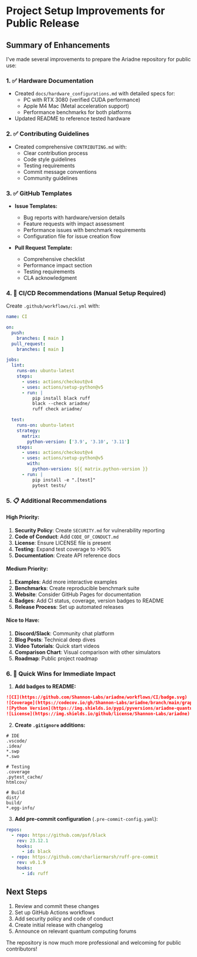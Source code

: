 # Project Setup Improvements for Public Release

## Summary of Enhancements

I've made several improvements to prepare the Ariadne repository for public use:

### 1. ✅ Hardware Documentation
- Created `docs/hardware_configurations.md` with detailed specs for:
  - PC with RTX 3080 (verified CUDA performance)
  - Apple M4 Mac (Metal acceleration support)
  - Performance benchmarks for both platforms
- Updated README to reference tested hardware

### 2. ✅ Contributing Guidelines
- Created comprehensive `CONTRIBUTING.md` with:
  - Clear contribution process
  - Code style guidelines
  - Testing requirements
  - Commit message conventions
  - Community guidelines

### 3. ✅ GitHub Templates
- **Issue Templates:**
  - Bug reports with hardware/version details
  - Feature requests with impact assessment
  - Performance issues with benchmark requirements
  - Configuration file for issue creation flow
  
- **Pull Request Template:**
  - Comprehensive checklist
  - Performance impact section
  - Testing requirements
  - CLA acknowledgment

### 4. 🚧 CI/CD Recommendations (Manual Setup Required)

Create `.github/workflows/ci.yml` with:
```yaml
name: CI

on:
  push:
    branches: [ main ]
  pull_request:
    branches: [ main ]

jobs:
  lint:
    runs-on: ubuntu-latest
    steps:
      - uses: actions/checkout@v4
      - uses: actions/setup-python@v5
      - run: |
          pip install black ruff
          black --check ariadne/
          ruff check ariadne/

  test:
    runs-on: ubuntu-latest
    strategy:
      matrix:
        python-version: ['3.9', '3.10', '3.11']
    steps:
      - uses: actions/checkout@v4
      - uses: actions/setup-python@v5
        with:
          python-version: ${{ matrix.python-version }}
      - run: |
          pip install -e ".[test]"
          pytest tests/
```

### 5. 📋 Additional Recommendations

#### High Priority:
1. **Security Policy**: Create `SECURITY.md` for vulnerability reporting
2. **Code of Conduct**: Add `CODE_OF_CONDUCT.md` 
3. **License**: Ensure LICENSE file is present
4. **Testing**: Expand test coverage to >90%
5. **Documentation**: Create API reference docs

#### Medium Priority:
1. **Examples**: Add more interactive examples
2. **Benchmarks**: Create reproducible benchmark suite
3. **Website**: Consider GitHub Pages for documentation
4. **Badges**: Add CI status, coverage, version badges to README
5. **Release Process**: Set up automated releases

#### Nice to Have:
1. **Discord/Slack**: Community chat platform
2. **Blog Posts**: Technical deep dives
3. **Video Tutorials**: Quick start videos
4. **Comparison Chart**: Visual comparison with other simulators
5. **Roadmap**: Public project roadmap

### 6. 🎯 Quick Wins for Immediate Impact

1. **Add badges to README:**
```markdown
![CI](https://github.com/Shannon-Labs/ariadne/workflows/CI/badge.svg)
![Coverage](https://codecov.io/gh/Shannon-Labs/ariadne/branch/main/graph/badge.svg)
![Python Version](https://img.shields.io/pypi/pyversions/ariadne-quantum)
![License](https://img.shields.io/github/license/Shannon-Labs/ariadne)
```

2. **Create `.gitignore` additions:**
```
# IDE
.vscode/
.idea/
*.swp
*.swo

# Testing
.coverage
.pytest_cache/
htmlcov/

# Build
dist/
build/
*.egg-info/
```

3. **Add pre-commit configuration** (`.pre-commit-config.yaml`):
```yaml
repos:
  - repo: https://github.com/psf/black
    rev: 23.12.1
    hooks:
      - id: black
  - repo: https://github.com/charliermarsh/ruff-pre-commit
    rev: v0.1.9
    hooks:
      - id: ruff
```

## Next Steps

1. Review and commit these changes
2. Set up GitHub Actions workflows
3. Add security policy and code of conduct
4. Create initial release with changelog
5. Announce on relevant quantum computing forums

The repository is now much more professional and welcoming for public contributors!
